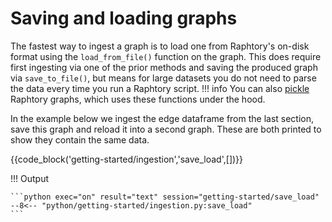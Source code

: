 # Saving and loading graphs
The fastest way to ingest a graph is to load one from Raphtory's on-disk format using the `load_from_file()` function on the graph. This does require first ingesting via one of the prior methods and saving the produced graph via `save_to_file()`, but means for large datasets you do not need to parse the data every time you run a Raphtory script.
!!! info
    You can also [pickle](https://docs.python.org/3/library/pickle.html) Raphtory graphs, which uses these functions under the hood.

In the example below we ingest the edge dataframe from the last section, save this graph and reload it into a second graph. These are both printed to show they contain the same data.

{{code_block('getting-started/ingestion','save_load',[])}}

!!! Output

    ```python exec="on" result="text" session="getting-started/save_load"
    --8<-- "python/getting-started/ingestion.py:save_load"
    ```
